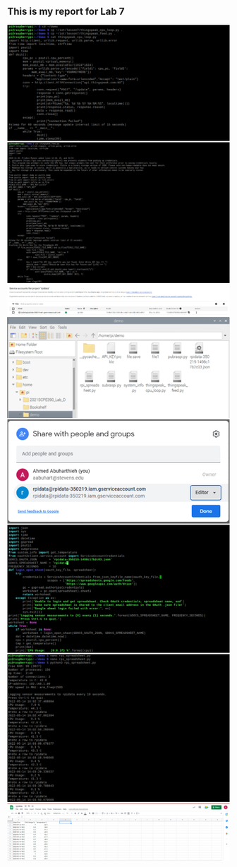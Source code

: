 ## This is my report for Lab 7
![](/media/Lab7_1.PNG)
![](/media/Lab7_2.PNG)
![](/media/Lab7_8.PNG)
![](/media/Lab7_3.PNG)
![](/media/Lab7_4.PNG)
![](/media/Lab7_5.PNG)
![](/media/Lab7_6.PNG)
![](/media/Lab7_7.PNG)
